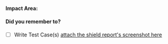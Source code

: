 #### Impact Area:

#### Did you remember to?
- [ ] Write Test Case(s) [attach the shield report's screenshot here](https://github.com/moengage/MoEngage/wiki/jenkins#unit-tests)
